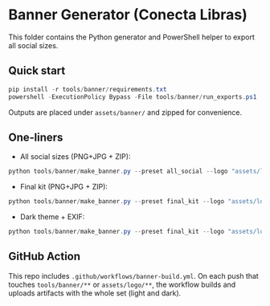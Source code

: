 # Banner Generator (Conecta Libras)

This folder contains the Python generator and PowerShell helper to export all social sizes.

## Quick start

```powershell
pip install -r tools/banner/requirements.txt
powershell -ExecutionPolicy Bypass -File tools/banner/run_exports.ps1
```

Outputs are placed under `assets/banner/` and zipped for convenience.

## One‑liners

- All social sizes (PNG+JPG + ZIP):
```powershell
python tools/banner/make_banner.py --preset all_social --logo "assets/logo/wss_studio_art_logo.png" --title "Conecta Libras" --subtitle "Comunicação inclusiva sem barreiras" --logo-scale 0.20 --subtitle-gap 1.6 --outdir assets/banner/Exports_Preset_S_s020_Full --zip
```

- Final kit (PNG+JPG + ZIP):
```powershell
python tools/banner/make_banner.py --preset final_kit --logo "assets/logo/wss_studio_art_logo.png" --title "Conecta Libras" --subtitle "Comunicação inclusiva sem barreiras" --logo-scale 0.20 --subtitle-gap 1.6 --outdir assets/banner/Exports_Final --zip
```

- Dark theme + EXIF:
```powershell
python tools/banner/make_banner.py --preset final_kit --logo "assets/logo/wss_studio_art_logo.png" --title "Conecta Libras" --subtitle "Comunicação inclusiva sem barreiras" --logo-scale 0.20 --subtitle-gap 1.6 --dark --exif-artist "WSS Studio Art" --exif-copyright "© WSS Studio Art. Todos os direitos reservados." --exif-description "Conecta Libras — Comunicação inclusiva sem barreiras" --outdir assets/banner/Exports_Final_Dark --zip
```

## GitHub Action

This repo includes `.github/workflows/banner-build.yml`. On each push that touches `tools/banner/**` or `assets/logo/**`, the workflow builds and uploads artifacts with the whole set (light and dark).
